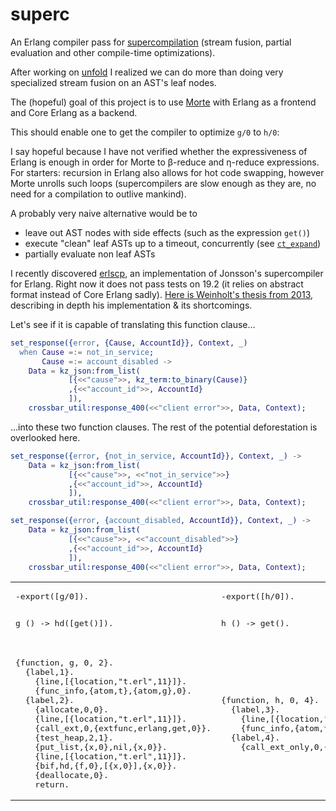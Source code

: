 # superc

An Erlang compiler pass for [supercompilation](https://en.wikipedia.org/wiki/Metacompilation) (stream fusion, partial evaluation and other compile-time optimizations).

After working on [unfold](../unfold) I realized we can do more than doing very specialized stream fusion on an AST's leaf nodes.

The (hopeful) goal of this project is to use [Morte](https://github.com/Gabriel439/Haskell-Morte-Library) with Erlang as a frontend and Core Erlang as a backend.

This should enable one to get the compiler to optimize `g/0` to `h/0`:

<table>
<tr>
<td>
<pre lang="erlang">
-export([g/0]).

g () -> hd([get()]).
</pre>
</td>
<td>
<pre lang="erlang">
-export([h/0]).

h () -> get().
</pre>
</td>
<tr>
<td>
<pre lang="erlang">
{function, g, 0, 2}.
  {label,1}.
    {line,[{location,"t.erl",11}]}.
    {func_info,{atom,t},{atom,g},0}.
  {label,2}.
    {allocate,0,0}.
    {line,[{location,"t.erl",11}]}.
    {call_ext,0,{extfunc,erlang,get,0}}.
    {test_heap,2,1}.
    {put_list,{x,0},nil,{x,0}}.
    {line,[{location,"t.erl",11}]}.
    {bif,hd,{f,0},[{x,0}],{x,0}}.
    {deallocate,0}.
    return.
</pre>
</td>
<td>
<pre lang="erlang">
{function, h, 0, 4}.
  {label,3}.
    {line,[{location,"t.erl",12}]}.
    {func_info,{atom,t},{atom,h},0}.
  {label,4}.
    {call_ext_only,0,{extfunc,erlang,get,0}}.
</pre>
</td>
</tr>


I say hopeful because I have not verified whether the expressiveness of Erlang is enough in order for Morte to β-reduce and η-reduce expressions.
For starters: recursion in Erlang also allows for hot code swapping, however Morte unrolls such loops (supercompilers are slow enough as they are, no need for a compilation to outlive mankind).

A probably very naive alternative would be to
* leave out AST nodes with side effects (such as the expression `get()`)
* execute "clean" leaf ASTs up to a timeout, concurrently (see [`ct_expand`](https://github.com/uwiger/parse_trans/blob/master/src/ct_expand.erl))
* partially evaluate non leaf ASTs



I recently discovered [erlscp](https://github.com/weinholt/erlscp), an implementation of Jonsson's supercompiler for Erlang.
Right now it does not pass tests on 19.2 (it relies on abstract format instead of Core Erlang sadly).
[Here is Weinholt's thesis from 2013](https://weinholt.se/thesis.pdf), describing in depth his implementation & its shortcomings.

Let's see if it is capable of translating this function clause...

```erlang
set_response({error, {Cause, AccountId}}, Context, _)
  when Cause =:= not_in_service;
       Cause =:= account_disabled ->
    Data = kz_json:from_list(
             [{<<"cause">>, kz_term:to_binary(Cause)}
             ,{<<"account_id">>, AccountId}
             ]),
    crossbar_util:response_400(<<"client error">>, Data, Context);
```

...into these two function clauses. The rest of the potential deforestation is overlooked here.

```erlang
set_response({error, {not_in_service, AccountId}}, Context, _) ->
    Data = kz_json:from_list(
             [{<<"cause">>, <<"not_in_service">>}
             ,{<<"account_id">>, AccountId}
             ]),
    crossbar_util:response_400(<<"client error">>, Data, Context);

set_response({error, {account_disabled, AccountId}}, Context, _) ->
    Data = kz_json:from_list(
             [{<<"cause">>, <<"account_disabled">>}
             ,{<<"account_id">>, AccountId}
             ]),
    crossbar_util:response_400(<<"client error">>, Data, Context);
```
